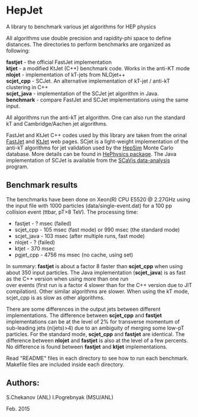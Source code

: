 # HepJet
A library to benchmark various jet algorithms for HEP physics

All algorithms use double precision and rapidity-phi space to define distances. The directories to perform benchmarks are organized as following:

<p>
<b>fastjet</b>       - the official FastJet implementation <br>
<b>ktjet</b>         - a modified KtJet (C++) benchmark code. Works in the anti-KT  mode<br>
<b>nlojet</b>        - implementation of kT-jets from NLOjet++ <br>
<b>scjet_cpp</b>     - SCJet. An alternative implementation of kT-jet / anti-kT clustering in C++<br>
<b>scjet_java</b>    - implementation of the SCJet jet algorithm in Java. <br>
<b>benchmark</b>    -  compare FastJet and SCJet implementations using the same input.<br>
<p>
All algorithms run the anti-kT jet algorithm. One can also run the standard kT and Cambridge/Aachen jet algorithms. 

<p>

FastJet and KtJet C++ codes used by this library are taken  from the orinal <a href="http://fastjet.fr/">FastJet</a> and <a href="https://ktjet.hepforge.org/">KtJet</a> web pages. 
SCjet is a light-weight implementation of the anti-kT algorithms for jet validation used by the 
<a href="http://atlaswww.hep.anl.gov/hepsim/">HepSim</a> Monte Carlo database.
More details can be found in <a href="https://github.com/chekanov/hephysics">HePhysics package</a>. 
The Java implementation of SCJet is available from the <a href="http://jwork.org/scavis/">SCaVis data-analysis</a> program. 

<h2>Benchmark results</h2>

The benchmarks have been done on Xeon(R) CPU E5520 @ 2.27GHz
using the input file with 1000 particles (data/single-event.dat) for a 100 pp collision event
(ttbar, pT>8 TeV). The processing time:

 <ul>
  <li>fastjet    - ? msec (failed) </li>
  <li>scjet_cpp -  105 msec (fast mode) or 990 msec (the standard mode) </li>   
  <li>scjet_java - 103 msec (after multiple runs, fast mode) </li>
  <li>nlojet    - ? (failed)</li>
  <li>ktjet     - 370 msec</li>
  <li>pgjet_cpp - 4756 ms msec (no cache, using set)</li>
</ul> 

In summary: <b>fastjet</b> is  about a factor 8 faster than <b>scjet_cpp</b> when using about 350 input particles.
The Java implementation (<b>scjet_java</b>) is as fast as the C++ version when using more than one run           
over events (first run is a factor 4 slower than for the C++ version due to JIT compilation).
Other similar algorithms are slower. When using the kT mode, scjet_cpp is as slow as other algorithms. 

<p>
</p>

There are some differences in the output jets between different implementations. 
The difference between <b>scjet_cpp</b> and <b>fastjet</b> implementations 
can be at the level of 2% for transverse momentum of sub-leading jets (n(jets)>4) due to an ambiguity
of merging some low-pT particles. For the standard mode, <b>scjet_cpp</b> and <b>fastjet</b> are identical. 
The difference between <b>nlojet</b> and  <b>fastjet</b> is also at the level of a few percents. 
No difference is found between <b>fastjet</b> and  <b>ktjet</b> implementations. 

<p>


Read "README" files in each directory to see how to run each benchmark. 
Makefile files are included inside each directory.

Authors: 
--------
S.Chekanov (ANL)
I.Pogrebnyak (MSU/ANL)

Feb. 2015

